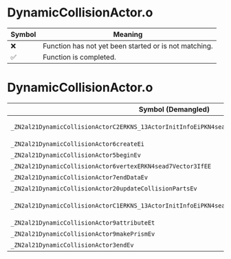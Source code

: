 # DynamicCollisionActor.o
| Symbol | Meaning 
| ------------- | ------------- 
| :x: | Function has not yet been started or is not matching. 
| :white_check_mark: | Function is completed. 


# DynamicCollisionActor.o
| Symbol (Demangled) | Symbol (Mangled) | Decompiled? |
| ------------- |  ------------- | ------------- |
| `_ZN2al21DynamicCollisionActorC2ERKNS_13ActorInitInfoEiPKN4sead8Matrix34IfEEPNS_9HitSensorEPKv` | `al::DynamicCollisionActor::DynamicCollisionActor(al::ActorInitInfo const&,int,sead::Matrix34<float> const*,al::HitSensor *,void const*)` | :white_check_mark: |
| `_ZN2al21DynamicCollisionActor6createEi` | `al::DynamicCollisionActor::create(int)` | :white_check_mark: |
| `_ZN2al21DynamicCollisionActor5beginEv` | `al::DynamicCollisionActor::begin(void)` | :white_check_mark: |
| `_ZN2al21DynamicCollisionActor6vertexERKN4sead7Vector3IfEE` | `al::DynamicCollisionActor::vertex(sead::Vector3<float> const&)` | :white_check_mark: |
| `_ZN2al21DynamicCollisionActor7endDataEv` | `al::DynamicCollisionActor::endData(void)` | :white_check_mark: |
| `_ZN2al21DynamicCollisionActor20updateCollisionPartsEv` | `al::DynamicCollisionActor::updateCollisionParts(void)` | :white_check_mark: |
| `_ZN2al21DynamicCollisionActorC1ERKNS_13ActorInitInfoEiPKN4sead8Matrix34IfEEPNS_9HitSensorEPKv` | `al::DynamicCollisionActor::DynamicCollisionActor(al::ActorInitInfo const&,int,sead::Matrix34<float> const*,al::HitSensor *,void const*)` | :white_check_mark: |
| `_ZN2al21DynamicCollisionActor9attributeEt` | `al::DynamicCollisionActor::attribute(unsigned short)` | :white_check_mark: |
| `_ZN2al21DynamicCollisionActor9makePrismEv` | `al::DynamicCollisionActor::makePrism(void)` | :white_check_mark: |
| `_ZN2al21DynamicCollisionActor3endEv` | `al::DynamicCollisionActor::end(void)` | :white_check_mark: |
